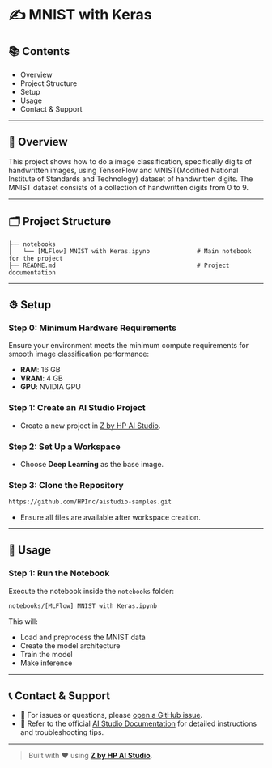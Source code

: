 # ✍️ MNIST with Keras

## 📚 Contents

- Overview  
- Project Structure  
- Setup  
- Usage  
- Contact & Support

---

## 🧠 Overview

This project shows how to do a image classification, specifically digits of handwritten images, using TensorFlow and MNIST(Modified National Institute of Standards and Technology) dataset of handwritten digits. The MNIST dataset consists of a collection of handwritten digits from 0 to 9. 

---

## 🗂 Project Structure

```
├── notebooks
│   └── [MLFlow] MNIST with Keras.ipynb             # Main notebook for the project  
├── README.md                                       # Project documentation
```

---

## ⚙️ Setup

### Step 0: Minimum Hardware Requirements

Ensure your environment meets the minimum compute requirements for smooth image classification performance:

- **RAM**: 16 GB  
- **VRAM**: 4 GB  
- **GPU**: NVIDIA GPU

### Step 1: Create an AI Studio Project

- Create a new project in [Z by HP AI Studio](https://zdocs.datascience.hp.com/docs/aistudio/overview).

### Step 2: Set Up a Workspace

- Choose **Deep Learning** as the base image.

### Step 3: Clone the Repository

```bash
https://github.com/HPInc/aistudio-samples.git
```

- Ensure all files are available after workspace creation.

---

## 🚀 Usage

### Step 1: Run the Notebook

Execute the notebook inside the `notebooks` folder:

```bash
notebooks/[MLFlow] MNIST with Keras.ipynb
```

This will:

- Load and preprocess the MNIST data 
- Create the model architecture  
- Train the model
- Make inference  


---

## 📞 Contact & Support

- 💬 For issues or questions, please [open a GitHub issue](https://github.com/HPInc/aistudio-samples/issues).
- 📘 Refer to the official [AI Studio Documentation](https://zdocs.datascience.hp.com/docs/aistudio/overview) for detailed instructions and troubleshooting tips.

---

> Built with ❤️ using [**Z by HP AI Studio**](https://zdocs.datascience.hp.com/docs/aistudio/overview).